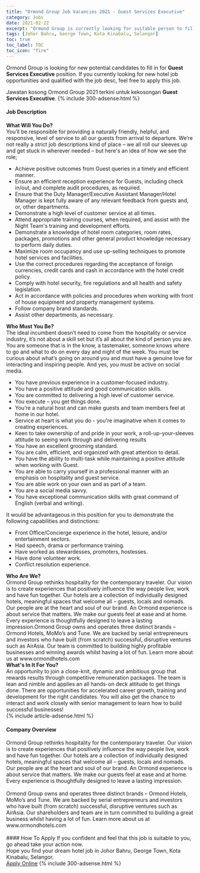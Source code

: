```yaml
---
title: "Ormond Group Job Vacancies 2021 - Guest Services Executive" 
category: Jobs 
date: 2021-02-22 
excerpt: "Ormond Group is currently looking for suitable person to fill in the Guest Services Executive which positioned at Johor Bahru, George Town, Kota Kinabalu, Selangor" 
tags: [Johor Bahru, George Town, Kota Kinabalu, Selangor] 
toc: true 
toc_label: TOC 
toc_icon: "fire" 
--- 
```


<p>Ormond Group is looking for new potential candidates to fill in for <b>Guest Services Executive</b> position. If you currently looking for new hotel job opportunities and qualified with the job desc, feel free to apply this job.
</p>Jawatan kosong Ormond Group 2021 terkini untuk kekosongan <b>Guest Services Executive</b>. 
{% include 300-adsense.html %} 
<div><div><h4>Job Description</h4></div><div><div><span><div><div><div><strong>What Will You Do?</strong></div><div>You&#8217;ll be responsible for providing a naturally friendly, helpful, and responsive, level of service to all our guests from arrival to departure. We&#8217;re not really a strict job descriptions kind of place &#8211; we all roll our sleeves up and get stuck in wherever needed &#8211; but here's an idea of how we see the role;</div><ul><li>Achieve positive outcomes from Guest queries in a timely and efficient manner.</li><li>Ensure an efficient reception experience for Guests, including check in/out, and complete audit procedures, as required.</li><li>Ensure that the Duty Manager/Executive Assistant Manager/Hotel Manager is kept fully aware of any relevant feedback from guests and, or, other departments.</li><li>Demonstrate a high level of customer service at all times.</li><li>Attend appropriate training courses, when required, and assist with the Night Team's training and development efforts.</li><li>Demonstrate a knowledge of hotel room categories, room rates, packages, promotions and other general product knowledge necessary to perform daily duties.</li><li>Maximize room occupancy and use up-selling techniques to promote hotel services and facilities.</li><li>Use the correct procedures regarding the acceptance of foreign currencies, credit cards and cash in accordance with the hotel credit policy.</li><li>Comply with hotel security, fire regulations and all health and safety legislation.</li><li>Act in accordance with policies and procedures when working with front of house equipment and property management systems.</li><li>Follow company brand standards.</li><li>Assist other departments, as necessary.</li></ul></div><div><strong>Who Must You Be?</strong></div><div>The ideal incumbent doesn&#8217;t need to come from the hospitality or service industry, it&#8217;s not about a skill set but it&#8217;s all about the kind of person you are. You are someone that is in the know, a tastemaker, someone knows where to go and what to do on every day and night of the week. You must be curious about what&#8217;s going on around you and must have a genuine love for interacting and inspiring people. And yes, you must be active on social media.<ul><li>You have previous experience in a customer-focused industry.</li><li>You have a positive attitude and good communication skills.</li><li>You are committed to delivering a high level of customer service.</li><li>You execute &#8211; you get things done.</li><li>You&#8217;re a natural host and can make guests and team members feel at home in our hotel.</li><li>Service at heart is what you do - you're imaginative when it comes to creating experiences.</li><li>Keen to take ownership of and pride in your work, a roll-up-your-sleeves attitude to seeing work through and delivering results</li><li>You have an excellent grooming standard.</li><li>You are calm, efficient, and organized with great attention to detail.</li><li>You have the ability to multi-task while maintaining a positive attitude when working with Guest.</li><li>You are able to carry yourself in a professional manner with an emphasis on hospitality and guest service.</li><li>You are able work on your own and as part of a team.</li><li>You are a social media savvy.</li><li>You have exceptional communication skills with great command of English (verbal and writing).</li></ul>It would be advantageous in this position for you to demonstrate the following capabilities and distinctions:<ul><li>Front Office/Concierge experience in the hotel, leisure, and/or entertainment sectors.</li><li>Had speech, drama or performance training.</li><li>Have worked as stewardesses, promoters, hostesses.</li><li>Have done volunteer work.</li><li>Conflict resolution experience.</li></ul></div><div><strong>Who Are We?</strong></div><div>Ormond Group rethinks hospitality for the contemporary traveler. Our vision is to create experiences that positively influence the way people live, work and have fun together. Our hotels are a collection of individually designed hotels, meaningful spaces that welcome all &#8211; guests, locals and nomads. Our people are at the heart and soul of our brand. An Ormond experience is about service that matters. We make our guests feel at ease and at home. Every experience is thoughtfully designed to leave a lasting impression.Ormond Group owns and operates three distinct brands &#8211; Ormond Hotels, MoMo&#8217;s and Tune. We are backed by serial entrepreneurs and investors who have built (from scratch) successful, disruptive ventures such as AirAsia. Our team is committed to building highly profitable businesses and winning awards whilst having a lot of fun. Learn more about us at www.ormondhotels.com</div><div><strong>What's In It For You?</strong></div><div>An opportunity to join a close-knit, dynamic and ambitious group that rewards results through competitive remuneration packages. The team is lean and nimble and applies an all hands-on deck attitude to get things done. There are opportunities for accelerated career growth, training and development for the right candidates. You will also get the chance to interact and work closely with senior management to learn how to build successful businesses!</div></div></span></div></div></div> 
{% include article-adsense.html %} 
<div><div><h4>Company Overview</h4></div><div><div><span><div><div>
	Ormond Group rethinks hospitality for the contemporary traveler. Our vision is to create experiences that positively influence the way people live, work and have fun together. Our hotels are a collection of individually designed hotels, meaningful spaces that welcome all &#8211; guests, locals and nomads. Our people are at the heart and soul of our brand. An Ormond experience is about service that matters. We make our guests feel at ease and at home. Every experience is thoughtfully designed to leave a lasting impression.<br>
<br>
	Ormond Group owns and operates three distinct brands &#8211; Ormond Hotels, MoMo&#8217;s and Tune. We are backed by serial entrepreneurs and investors who have built (from scratch) successful, disruptive ventures such as AirAsia. Our shareholders and team are in turn committed to building a great business whilst having a lot of fun. Learn more about us at www.ormondhotels.com<br>
	&#160;</div></div></span></div></div></div> 
#### How To Apply 
If you confident and feel that this job is suitable to you, go ahead take your action now. <br/> 
Hope you find your dream hotel job in Johor Bahru, George Town, Kota Kinabalu, Selangor. <br/> 
<a href="https://www.jobstreet.com.my/en/job/guest-services-executive-4471817?jobId=jobstreet-my-job-4471817" class="btn btn--info" target="_blank" rel="nofollow noopenner">Apply Online</a> 
{% include 300-adsense.html %} 